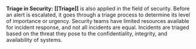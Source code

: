 **Triage in Security:** **[[Triage]]** is also applied in the field of security. Before an alert is escalated, it goes through a triage process to determine its level of importance or urgency. Security teams have limited resources available for incident response, and not all incidents are equal. Incidents are triaged based on the threat they pose to the confidentiality, integrity, and availability of systems.